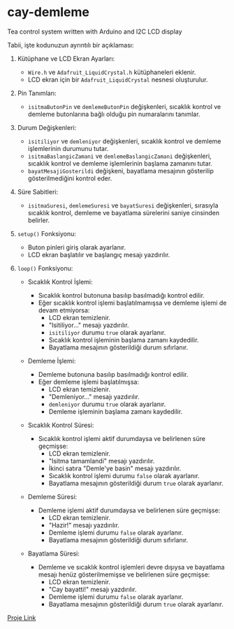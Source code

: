 # cay-demleme
Tea control system written with Arduino and I2C LCD display

Tabii, işte kodunuzun ayrıntılı bir açıklaması:

1. Kütüphane ve LCD Ekran Ayarları:
   - `Wire.h` ve `Adafruit_LiquidCrystal.h` kütüphaneleri eklenir.
   - LCD ekran için bir `Adafruit_LiquidCrystal` nesnesi oluşturulur.

2. Pin Tanımları:
   - `isitmaButonPin` ve `demlemeButonPin` değişkenleri, sıcaklık kontrol ve demleme butonlarına bağlı olduğu pin numaralarını tanımlar.

3. Durum Değişkenleri:
   - `isitiliyor` ve `demleniyor` değişkenleri, sıcaklık kontrol ve demleme işlemlerinin durumunu tutar.
   - `isitmaBaslangicZamani` ve `demlemeBaslangicZamani` değişkenleri, sıcaklık kontrol ve demleme işlemlerinin başlama zamanını tutar.
   - `bayatMesajiGosterildi` değişkeni, bayatlama mesajının gösterilip gösterilmediğini kontrol eder.

4. Süre Sabitleri:
   - `isitmaSuresi`, `demlemeSuresi` ve `bayatSuresi` değişkenleri, sırasıyla sıcaklık kontrol, demleme ve bayatlama sürelerini saniye cinsinden belirler.

5. `setup()` Fonksiyonu:
   - Buton pinleri giriş olarak ayarlanır.
   - LCD ekran başlatılır ve başlangıç mesajı yazdırılır.

6. `loop()` Fonksiyonu:
   - Sıcaklık Kontrol İşlemi:
     - Sıcaklık kontrol butonuna basılıp basılmadığı kontrol edilir.
     - Eğer sıcaklık kontrol işlemi başlatılmamışsa ve demleme işlemi de devam etmiyorsa:
       - LCD ekran temizlenir.
       - "Isitiliyor..." mesajı yazdırılır.
       - `isitiliyor` durumu `true` olarak ayarlanır.
       - Sıcaklık kontrol işleminin başlama zamanı kaydedilir.
       - Bayatlama mesajının gösterildiği durum sıfırlanır.

   - Demleme İşlemi:
     - Demleme butonuna basılıp basılmadığı kontrol edilir.
     - Eğer demleme işlemi başlatılmışsa:
       - LCD ekran temizlenir.
       - "Demleniyor..." mesajı yazdırılır.
       - `demleniyor` durumu `true` olarak ayarlanır.
       - Demleme işleminin başlama zamanı kaydedilir.

   - Sıcaklık Kontrol Süresi:
     - Sıcaklık kontrol işlemi aktif durumdaysa ve belirlenen süre geçmişse:
       - LCD ekran temizlenir.
       - "Isitma tamamlandi" mesajı yazdırılır.
       - İkinci satıra "Demle'ye basin" mesajı yazdırılır.
       - Sıcaklık kontrol işlemi durumu `false` olarak ayarlanır.
       - Bayatlama mesajının gösterildiği durum `true` olarak ayarlanır.

   - Demleme Süresi:
     - Demleme işlemi aktif durumdaysa ve belirlenen süre geçmişse:
       - LCD ekran temizlenir.
       - "Hazir!" mesajı yazdırılır.
       - Demleme işlemi durumu `false` olarak ayarlanır.
       - Bayatlama mesajının gösterildiği durum sıfırlanır.

   - Bayatlama Süresi:
     - Demleme ve sıcaklık kontrol işlemleri devre dışıysa ve bayatlama mesajı henüz gösterilmemişse ve belirlenen süre geçmişse:
       - LCD ekran temizlenir.
       - "Cay bayatti!" mesajı yazdırılır.
       - Demleme işlemi durumu `false` olarak ayarlanır.
       - Bayatlama mesajının gösterildiği durum `true` olarak ayarlanır.


[Proje Link](https://www.tinkercad.com/things/3k4cIkqJ8BD-caycemlemesistemi)
